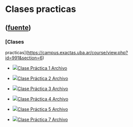 # Clases practicas
([fuente](https://campus.exactas.uba.ar/course/view.php?id=991&section=6))
---
### [Clases
practicas](https://campus.exactas.uba.ar/course/view.php?id=991&section=6)

  - [![ ](https://campus.exactas.uba.ar/theme/image.php/aardvark/core/1524752928/f/pdf-24)Clase Práctica 1 Archivo](https://campus.exactas.uba.ar/mod/resource/view.php?id=52660)

  - [![ ](https://campus.exactas.uba.ar/theme/image.php/aardvark/core/1524752928/f/pdf-24)Clase Práctica 2 Archivo](https://campus.exactas.uba.ar/mod/resource/view.php?id=52661)

  - [![ ](https://campus.exactas.uba.ar/theme/image.php/aardvark/core/1524752928/f/pdf-24)Clase Práctica 3 Archivo](https://campus.exactas.uba.ar/mod/resource/view.php?id=52662)

  - [![ ](https://campus.exactas.uba.ar/theme/image.php/aardvark/core/1524752928/f/pdf-24)Clase Práctica 4 Archivo](https://campus.exactas.uba.ar/mod/resource/view.php?id=52663)

  - [![ ](https://campus.exactas.uba.ar/theme/image.php/aardvark/core/1524752928/f/pdf-24)Clase Práctica 5 Archivo](https://campus.exactas.uba.ar/mod/resource/view.php?id=52664)

  - [![ ](https://campus.exactas.uba.ar/theme/image.php/aardvark/core/1524752928/f/pdf-24)Clase Práctica 7 Archivo](https://campus.exactas.uba.ar/mod/resource/view.php?id=52666)

